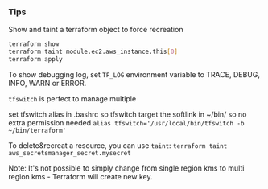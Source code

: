 ### Tips

Show and taint a terraform object to force recreation

```bash
terraform show
terraform taint module.ec2.aws_instance.this[0]
terraform apply
```

To show debugging log, set `TF_LOG` environment variable to TRACE, DEBUG, INFO, WARN or ERROR.

`tfswitch` is perfect to manage multiple 

set tfswitch alias in .bashrc so tfswitch target the softlink in ~/bin/ so no extra permission needed `alias tfswitch='/usr/local/bin/tfswitch -b ~/bin/terraform'`

To delete&recreat a resource, you can use `taint`: `terraform taint aws_secretsmanager_secret.mysecret`


Note: It's not possible to simply change from single region kms to multi region kms - Terraform will create new key.